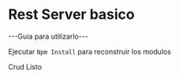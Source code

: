 # Rest Server basico

---Guia para utilizarlo---

Ejecutar ```Npm Install``` para reconstruir los modulos

Crud  Listo


